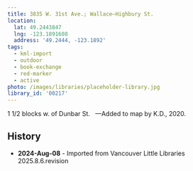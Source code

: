 ```yaml
---
title: 3835 W. 31st Ave.; Wallace—Highbury St.
location:
  lat: 49.2443847
  lng: -123.1891608
  address: '49.2444, -123.1892'
tags:
  - kml-import
  - outdoor
  - book-exchange
  - red-marker
  - active
photo: /images/libraries/placeholder-library.jpg
library_id: '00217'
---
```

1 1/2 blocks w. of Dunbar St.  
—Added to map by K.D., 2020.  

## History
- **2024-Aug-08** - Imported from Vancouver Little Libraries 2025.8.6.revision
